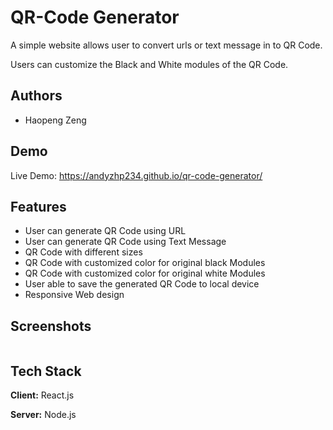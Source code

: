 
# QR-Code Generator

A simple website allows user to convert urls or text message in to QR Code.

Users can customize the Black and White modules of the QR Code.




## Authors

- Haopeng Zeng


## Demo

Live Demo: https://andyzhp234.github.io/qr-code-generator/


## Features

- User can generate QR Code using URL
- User can generate QR Code using Text Message
- QR Code with different sizes
- QR Code with customized color for original black Modules
- QR Code with customized color for original white Modules
- User able to save the generated QR Code to local device
- Responsive Web design


## Screenshots

<img src="" alt=""/>


## Tech Stack

**Client:** React.js

**Server:** Node.js

